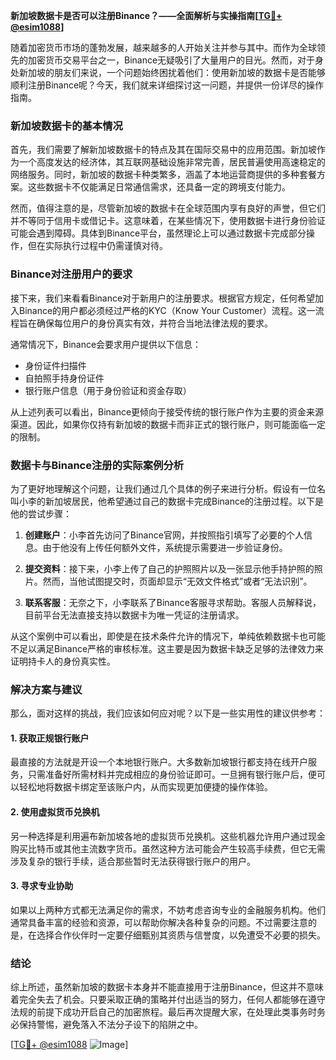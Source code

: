 **新加坡数据卡是否可以注册Binance？——全面解析与实操指南[[TG💪+ @esim1088](https://t.me/s/esim1088)]**

随着加密货币市场的蓬勃发展，越来越多的人开始关注并参与其中。而作为全球领先的加密货币交易平台之一，Binance无疑吸引了大量用户的目光。然而，对于身处新加坡的朋友们来说，一个问题始终困扰着他们：使用新加坡的数据卡是否能够顺利注册Binance呢？今天，我们就来详细探讨这一问题，并提供一份详尽的操作指南。

### 新加坡数据卡的基本情况

首先，我们需要了解新加坡数据卡的特点及其在国际交易中的应用范围。新加坡作为一个高度发达的经济体，其互联网基础设施非常完善，居民普遍使用高速稳定的网络服务。同时，新加坡的数据卡种类繁多，涵盖了本地运营商提供的多种套餐方案。这些数据卡不仅能满足日常通信需求，还具备一定的跨境支付能力。

然而，值得注意的是，尽管新加坡的数据卡在全球范围内享有良好的声誉，但它们并不等同于信用卡或借记卡。这意味着，在某些情况下，使用数据卡进行身份验证可能会遇到障碍。具体到Binance平台，虽然理论上可以通过数据卡完成部分操作，但在实际执行过程中仍需谨慎对待。

### Binance对注册用户的要求

接下来，我们来看看Binance对于新用户的注册要求。根据官方规定，任何希望加入Binance的用户都必须经过严格的KYC（Know Your Customer）流程。这一流程旨在确保每位用户的身份真实有效，并符合当地法律法规的要求。

通常情况下，Binance会要求用户提供以下信息：
- 身份证件扫描件
- 自拍照手持身份证件
- 银行账户信息（用于身份验证和资金存取）

从上述列表可以看出，Binance更倾向于接受传统的银行账户作为主要的资金来源渠道。因此，如果你仅持有新加坡的数据卡而非正式的银行账户，则可能面临一定的限制。

### 数据卡与Binance注册的实际案例分析

为了更好地理解这个问题，让我们通过几个具体的例子来进行分析。假设有一位名叫小李的新加坡居民，他希望通过自己的数据卡完成Binance的注册过程。以下是他的尝试步骤：

1. **创建账户**：小李首先访问了Binance官网，并按照指引填写了必要的个人信息。由于他没有上传任何额外文件，系统提示需要进一步验证身份。
   
2. **提交资料**：接下来，小李上传了自己的护照照片以及一张显示他手持护照的照片。然而，当他试图提交时，页面却显示“无效文件格式”或者“无法识别”。

3. **联系客服**：无奈之下，小李联系了Binance客服寻求帮助。客服人员解释说，目前平台无法直接支持以数据卡为唯一凭证的注册请求。

从这个案例中可以看出，即使是在技术条件允许的情况下，单纯依赖数据卡也可能不足以满足Binance严格的审核标准。这主要是因为数据卡缺乏足够的法律效力来证明持卡人的身份真实性。

### 解决方案与建议

那么，面对这样的挑战，我们应该如何应对呢？以下是一些实用性的建议供参考：

#### 1. 获取正规银行账户
最直接的方法就是开设一个本地银行账户。大多数新加坡银行都支持在线开户服务，只需准备好所需材料并完成相应的身份验证即可。一旦拥有银行账户后，便可以轻松地将数据卡绑定至该账户内，从而实现更加便捷的操作体验。

#### 2. 使用虚拟货币兑换机
另一种选择是利用遍布新加坡各地的虚拟货币兑换机。这些机器允许用户通过现金购买比特币或其他主流数字货币。虽然这种方法可能会产生较高手续费，但它无需涉及复杂的银行手续，适合那些暂时无法获得银行账户的用户。

#### 3. 寻求专业协助
如果以上两种方式都无法满足你的需求，不妨考虑咨询专业的金融服务机构。他们通常具备丰富的经验和资源，可以帮助你解决各种复杂的问题。不过需要注意的是，在选择合作伙伴时一定要仔细甄别其资质与信誉度，以免遭受不必要的损失。

### 结论

综上所述，虽然新加坡的数据卡本身并不能直接用于注册Binance，但这并不意味着完全失去了机会。只要采取正确的策略并付出适当的努力，任何人都能够在遵守法规的前提下成功开启自己的加密旅程。最后再次提醒大家，在处理此类事务时务必保持警惕，避免落入不法分子设下的陷阱之中。

[[TG💪+ @esim1088](https://t.me/s/esim1088) ![Image](https://i.postimg.cc/4NQfJmqS/Snipaste-2025-05-13-00-14-12.png)]
